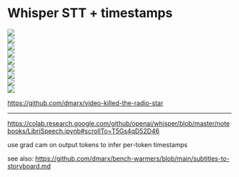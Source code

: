 # Whisper STT + timestamps

![](https://img.shields.io/badge/tag-colab-lightgrey)  
![](https://img.shields.io/badge/tag-publicgood-lightgrey)  
![](https://img.shields.io/badge/tag-wip-84f8cf)  
![](https://img.shields.io/badge/tag-prompting-lightgrey)  
![](https://img.shields.io/badge/tag-dataset-lightgrey)  
![](https://img.shields.io/badge/tag-experimental-lightgrey)  
![](https://img.shields.io/badge/tag-tooling-lightgrey)  
![](https://img.shields.io/badge/tag-meta-lightgrey)  
![](https://img.shields.io/badge/tag-stability-lightgrey)

https://github.com/dmarx/video-killed-the-radio-star

---

https://colab.research.google.com/github/openai/whisper/blob/master/notebooks/LibriSpeech.ipynb#scrollTo=T5Gs4qD52D46

use grad cam on output tokens to infer per-token timestamps

see also: https://github.com/dmarx/bench-warmers/blob/main/subtitles-to-storyboard.md
